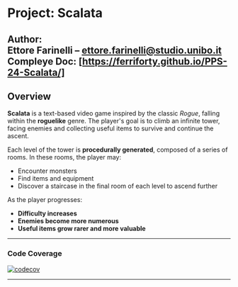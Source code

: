 # Project: Scalata

**Author**:  
Ettore Farinelli – [ettore.farinelli@studio.unibo.it](mailto:ettore.farinelli@studio.unibo.it)
Compleye Doc: [https://ferriforty.github.io/PPS-24-Scalata/]
---

## Overview

**Scalata** is a text-based video game inspired by the classic *Rogue*, falling within the **roguelike** genre. The player's goal is to climb an infinite tower, facing enemies and collecting useful items to survive and continue the ascent.

Each level of the tower is **procedurally generated**, composed of a series of rooms. In these rooms, the player may:

- Encounter monsters
- Find items and equipment
- Discover a staircase in the final room of each level to ascend further

As the player progresses:

- **Difficulty increases**
- **Enemies become more numerous**
- **Useful items grow rarer and more valuable**

---
### Code Coverage

[![codecov](https://codecov.io/gh/ferriforty/PPS-24-Scalata/graph/badge.svg?token=PA2QW5EJU8)](https://codecov.io/gh/ferriforty/PPS-24-Scalata)

---
